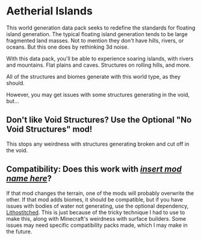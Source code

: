 # Aetherial Islands
This world generation data pack seeks to redefine the standards for floating island generation. 
The typical floating island generation tends to be large fragmented land masses. Not to mention they don't have hills, rivers, or oceans. But this one does by rethinking 3d noise.

With this data pack, you'll be able to experience soaring islands, with rivers and mountains. Flat plains and caves. Structures on rolling hills, and more.

All of the structures and biomes generate with this world type, as they should. 

However, you may get issues with some structures generating in the void, but...

## Don't like Void Structures? Use the Optional "No Void Structures" mod!
This stops any weirdness with structures generating broken and cut off in the void.

## Compatibility: Does this work with <u>*insert mod name here*</u>?
If that mod changes the terrain, one of the mods will probably overwrite the other. If that mod adds biomes, it should be compatible, but if you have issues with bodies of water not generating, use the optional dependency, [Lithostitched](https://modrinth.com/mod/lithostitched). This is just because of the tricky technique I had to use to make this, along with Minecraft's weirdness with surface builders. Some issues may need specific compatibility packs made, which I may make in the future.
